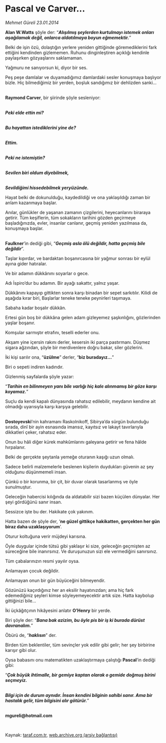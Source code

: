 # Pascal ve Carver...

*Mehmet Güreli 23.01.2014*

<div class="yazi"><p><b>Alan W.Watts</b> şöyle der: “<b><i>Alışılmış şeylerden kurtulmayı istemek onları aşağılamak değil, onlarca aldatılmaya boyun eğmemektir.</i></b>”<b><i></i></b></p>
<p>Belki de işin özü, dolaştığın yerlere yeniden gittiğinde göremediklerini fark ettiğini kendinden gizlememen. Ruhunu dinginleştiren açıklığı kendinle paylaşırken gözyaşlarını saklamaman.</p>
<p>Yağmuru ne sanıyorsun ki, diyor bir ses.</p>
<p>Peş peşe damlalar ve duyamadığımız damlardaki sesler konuşmaya başlıyor bizle. Hiç bilmediğimiz bir yerden, boşluk sandığımız bir dehlizden sanki...</p>
<p><b><br/>Raymond Carver</b>, bir şiirinde şöyle sesleniyor:</p>
<p><b><i><br/>Peki elde ettin mi?</i></b></p>
<p><b><i><br/>Bu hayattan istediklerini yine de?</i></b></p>
<p><b><i><br/>Ettim.</i></b></p>
<p><b><i><br/>Peki ne istemiştin?</i></b></p>
<p><b><i><br/>Sevilen biri oldum diyebilmek,</i></b></p>
<p><b><i><br/>Sevildiğimi hissedebilmek yeryüzünde.</i></b></p>
<p>Hayat belki de dokunulduğu, kaydedildiği ve ona yaklaşıldığı zaman bir anlam kazanmaya başlar.</p>
<p>Anılar, günlükler de yaşanan zamanın çizgilerini, heyecanlarını biraraya getirir. Tüm keşiflerin, tüm sokakların tarihini gözden geçirmeye başladığınızda, evler, insanlar canlanır, geçmiş yeniden yazılmasa da, konuşmaya başlar.</p>
<p><b><br/>Faulkner</b>’in dediği gibi, “<b><i>Geçmiş asla ölü değildir, hatta geçmiş bile değildir</i></b>”.</p>
<p>Taşlar kıpırdar, ve bardaktan boşanırcasına bir yağmur sonrası bir eylül ayına gider hatıralar.</p>
<p>Ve bir adamın dükkânını soyarlar o gece.</p>
<p>Adı İspiro’dur bu adamın. Bir ayağı sakattır, yalnız yaşar.</p>
<p>Dükkânını kapayıp gittikten sonra karşı binadan bir sepet sarkıtılır. Kilidi de aşağıda kırar biri, Başlarlar teneke teneke peynirleri taşımaya.</p>
<p>Sabaha kadar boşalır dükkân.</p>
<p>Ertesi gün boş bir dükkâna gelen adam gizleyemez şaşkınlığını, gözlerinden yaşlar boşanır.</p>
<p>Komşular sarmıştır etrafını, teselli ederler onu.</p>
<p>Akşam yine içersin rakını derler, kesersin iki parça pastırmanı. Düşmez sigara ağzından, şöyle bir merdivenlere doğru bakar, siler gözlerini.</p>
<p>İki kişi sarılır ona, “<b>üzülme</b>” derler, “<b>biz buradayız...</b>”</p>
<p>Biri o sepeti indiren kadındır.</p>
<p>Gizlenmiş sayfalarda şöyle yazar:</p>
<p>“<b><i>Tarihin en bilinmeyen yanı bile varlığı hiç kale alınmamış bir göze karşı koyamaz.</i></b>”</p>
<p>Suçlu da kendi kapalı dünyasında rahatsız edilebilir, meydanın kendine ait olmadığı uyarısıyla karşı karşıya gelebilir.</p>
<p><b><br/>Dostoyevski</b>’nin kahramanı Raskolnikoff, Sibirya’da sürgün bulunduğu sırada, dinî bir ayin esnasında imansız, kayıtsız ve lakayt tavırlarıyla dikkatleri çeker, rahatsız eder.</p>
<p>Onun bu hâli diğer kürek mahkûmlarını galeyana getirir ve fena hâlde hırpalanır.</p>
<p>Belki de gerçekte şeytanla yemeğe oturanın kaşığı uzun olmalı.</p>
<p>Sadece belirli malzemelerle beslenen kişilerin duydukları güvenin az şey olduğunu düşünmemeli insan.</p>
<p>Çünkü o bir korunma, bir çit, bir duvar olarak tasarlanmış ve öyle sunulmuştur.</p>
<p>Geleceğin habercisi kılığında da aldatabilir sizi bazen küçülen dünyalar. Her şeyi gördüğünü sanır insan.</p>
<p>Sessizce işte bu der. Hakikate çok yakınım.</p>
<p>Hatta bazen de şöyle der, ‘<b>ne güzel gittikçe hakikatten, gerçekten her gün biraz daha uzaklaşıyorum</b>’.</p>
<p>Oturur koltuğuna verir müjdeyi karısına.</p>
<p>Öyle duygular içinde tütsü gibi yaklaşır ki size, geleceğin geçmişten az süreceğine bile inanırsınız. Ve duruşunuzun sizi ele vermediğini sanırsınız.</p>
<p>Tüm çabalarınızın resmi yayılır oysa.</p>
<p>Anlamayan çocuk değildir.</p>
<p>Anlamayan onun bir gün büyüceğini bilmeyendir.</p>
<p>Gözünüzü kaçırdığınız her an eksilir hayatınızdan; ama hiç fark edemediğiniz şeyleri kimse söyleyemeyecektir artık size. Hatta kaybolup gittiğinizi bile...</p>
<p>İki üçkâğıtçının hikâyesini anlatır <b>O’Henry</b> bir yerde.</p>
<p>Biri şöyle der: “<b><i>Bana bak azizim, bu öyle pis bir iş ki burada dürüst davranalım.</i></b>”</p>
<p>Öbürü de, “<b><i>haklısın</i></b>” der.</p>
<p>Birden tüm beklentiler, tüm sevinçler yok edilir gibi gelir; her şey birbirine karışır gibi olur.</p>
<p>Oysa babasını onu matematikten uzaklaştırmaya çalıştığı <b>Pascal</b>’in dediği gibi:</p>
<p>“<b><i>Çok büyük ihtimalle, bir gemiye kaptan olarak o gemide doğmuş birini seçmeyiz.</i></b></p>
<p><b><i><br/>Bilgi için de durum aynıdır. İnsan kendini bilginin sahibi sanır. Ama bir hastalık gelir, tüm bilgisini alır götürür.</i></b>”<i></i></p><b>
<p><br/>mgureli@hotmail.com</p>
<p></p></b> 
</div>

Kaynak: [taraf.com.tr](http://www.taraf.com.tr:80/mehmet-gureli/makale-pascal-ve-carver.htm), [web.archive.org (arşiv bağlantısı)](http://web.archive.org/web/20140125023258/http://www.taraf.com.tr:80/mehmet-gureli/makale-pascal-ve-carver.htm)
